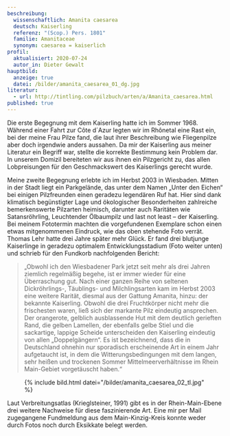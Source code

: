 ```yaml
---
beschreibung:
  wissenschaftlich: Amanita caesarea
  deutsch: Kaiserling
  referenz: "(Scop.) Pers. 1801"
  familie: Amanitaceae
  synonym: caesarea = kaiserlich
profil:
  aktualisiert: 2020-07-24
  autor_in: Dieter Gewalt
hauptbild:
  anzeige: true
  datei: /bilder/amanita_caesarea_01_dg.jpg
literatur:
  - url: http://tintling.com/pilzbuch/arten/a/Amanita_caesarea.html
published: true
---
```


Die erste Begegnung mit dem Kaiserling hatte ich im Sommer 1968. Während einer Fahrt zur Côte d´Azur legten wir im Rhônetal eine Rast ein, bei der meine Frau Pilze fand, die laut ihrer Beschreibung wie Fliegenpilze aber doch irgendwie anders aussahen. Da mir der Kaiserling aus meiner Literatur ein Begriff war, stellte die korrekte Bestimmung kein Problem dar. In unserem Domizil bereiteten wir aus ihnen ein Pilzgericht zu, das allen Lobpreisungen für den Geschmackswert des Kaiserlings gerecht wurde.

Meine zweite Begegnung erlebte ich im Herbst 2003 in Wiesbaden. Mitten in der Stadt liegt ein Parkgelände, das unter dem Namen „Unter den Eichen“ bei einigen Pilzfreunden einen geradezu legendären Ruf hat. Hier sind dank klimatisch begünstigter Lage und ökologischer Besonderheiten zahlreiche bemerkenswerte Pilzarten heimisch, darunter auch Raritäten wie Satansröhrling, Leuchtender Ölbaumpilz und last not least – der Kaiserling. Bei meinem Fototermin machten die vorgefundenen Exemplare schon einen etwas mitgenommenen Eindruck, wie das oben stehende Foto verrät. Thomas Lehr hatte drei Jahre später mehr Glück. Er fand drei blutjunge Kaiserlinge in geradezu optimalem Entwicklungsstadium (Foto weiter unten) und schrieb für den Fundkorb nachfolgenden Bericht:

> „Obwohl ich den Wiesbadener Park jetzt seit mehr als drei Jahren ziemlich regelmäßig begehe, ist er immer wieder für eine Überraschung gut. Nach einer ganzen Reihe von seltenen Dickröhrlings-, Täublings- und Milchlingsarten kam im Herbst 2003 eine weitere Rarität, diesmal aus der Gattung Amanita, hinzu: der bekannte Kaiserling. Obwohl die drei Fruchtkörper nicht mehr die frischesten waren, ließ sich der markante Pilz eindeutig ansprechen. Der orangerote, gelblich ausblassende Hut mit dem deutlich gerieften Rand, die gelben Lamellen, der ebenfalls gelbe Stiel und die sackartige, lappige Scheide unterscheiden den Kaiserling eindeutig von allen „Doppelgängern“. Es ist bezeichnend, dass die in Deutschland ohnehin nur sporadisch erscheinende Art in einem Jahr aufgetaucht ist, in dem die Witterungsbedingungen mit dem langen, sehr heißen und trockenen Sommer Mittelmeerverhältnisse im Rhein Main-Gebiet vorgetäuscht haben.“

<div class="figure">
  <figure class="standard">
    <div class="bilder">
      {% include bild.html datei="/bilder/amanita_caesarea_02_tl.jpg" %}
    </div>
  </figure>
</div>

Laut Verbreitungsatlas (Krieglsteiner, 1991) gibt es in der Rhein-Main-Ebene drei weitere Nachweise für diese faszinierende Art. Eine mir per Mail zugegangene Fundmeldung aus dem Main-Kinzig-Kreis konnte weder durch Fotos noch durch Eksikkate belegt werden.
